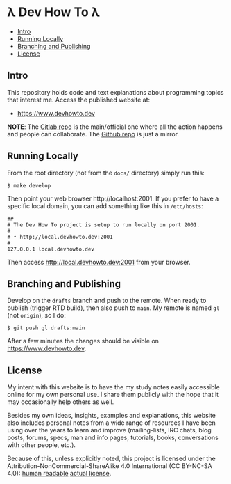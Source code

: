 # λ Dev How To λ

* [Intro](#intro)
* [Running Locally](#running-locally)
* [Branching and Publishing](#branching-and-publishing)
* [License](#license)

## Intro

This repository holds code and text explanations about programming topics that
interest me. Access the published website at:

- https://www.devhowto.dev

**NOTE**: The [Gitlab repo](https://gitlab.com/devhowto/Dev-HowTo) is the
main/official one where all the action happens and people can collaborate. The
[Github repo](https://github.com/FernandoBasso/Dev-How-To) is just a mirror.

## Running Locally

From the root directory (not from the `docs/` directory) simply run this:

```text
$ make develop
```

Then point your web browser http://localhost:2001. If you prefer to have a
specific local domain, you can add something like this in `/etc/hosts`:

```text
##
# The Dev How To project is setup to run locally on port 2001.
#
# • http://local.devhowto.dev:2001
#
127.0.0.1 local.devhowto.dev
```

Then access http://local.devhowto.dev:2001 from your browser.

## Branching and Publishing

Develop on the `drafts` branch and push to the remote. When ready to
publish (trigger RTD build), then also push to `main`. My remote is
named `gl` (not `origin`), so I do:

```
$ git push gl drafts:main
```

After a few minutes the changes should be visible on
https://www.devhowto.dev.

## License

My intent with this website is to have the my study notes easily
accessible online for my own personal use. I share them publicly with
the hope that it may occasionally help others as well.

Besides my own ideas, insights, examples and explanations, this website
also includes personal notes from a wide range of resources I have been
using over the years to learn and improve (mailing-lists, IRC chats,
blog posts, forums, specs, man and info pages, tutorials, books,
conversations with other people, etc.).

Because of this, unless explicitly noted, this project is licensed under
the Attribution-NonCommercial-ShareAlike 4.0 International (CC BY-NC-SA
4.0):
[human readable](https://creativecommons.org/licenses/by-nc-sa/4.0/)
[actual license](https://creativecommons.org/licenses/by-nc-sa/4.0/legalcode).

